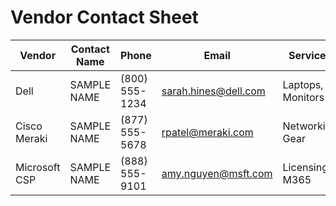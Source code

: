 # Vendor Contact Sheet

| Vendor        | Contact Name | Phone          | Email                    | Services           |
|---------------|--------------|----------------|--------------------------|----------------    |
| Dell          | SAMPLE NAME  | (800) 555-1234 | sarah.hines@dell.com     | Laptops, Monitors  |
| Cisco Meraki  | SAMPLE NAME  | (877) 555-5678 | rpatel@meraki.com        | Networking Gear    |
| Microsoft CSP | SAMPLE NAME  | (888) 555-9101 | amy.nguyen@msft.com      | Licensing, M365    |
